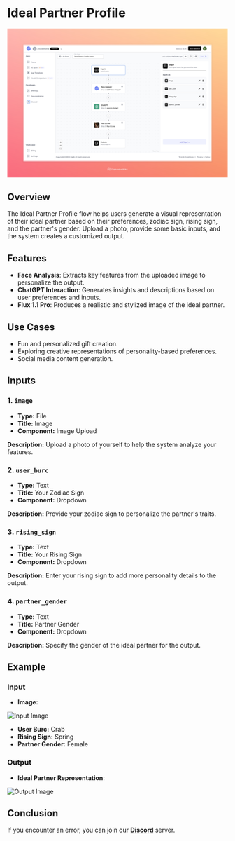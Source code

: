 # Ideal Partner Profile

<img src="images/ideal-photo-profile-maker-full.jpeg" alt="Ideal Partner Profile" />

## Overview
The Ideal Partner Profile flow helps users generate a visual representation of their ideal partner based on their preferences, zodiac sign, rising sign, and the partner's gender. Upload a photo, provide some basic inputs, and the system creates a customized output.

## Features
- **Face Analysis**: Extracts key features from the uploaded image to personalize the output.
- **ChatGPT Interaction**: Generates insights and descriptions based on user preferences and inputs.
- **Flux 1.1 Pro**: Produces a realistic and stylized image of the ideal partner.

## Use Cases
- Fun and personalized gift creation.
- Exploring creative representations of personality-based preferences.
- Social media content generation.

## Inputs

### 1. `image`
- **Type:** File 
- **Title:** Image
- **Component:** Image Upload

**Description:** Upload a photo of yourself to help the system analyze your features.

### 2. `user_burc`
- **Type:** Text
- **Title:** Your Zodiac Sign
- **Component:** Dropdown

**Description:** Provide your zodiac sign to personalize the partner's traits.

### 3. `rising_sign`
- **Type:** Text
- **Title:** Your Rising Sign
- **Component:** Dropdown

**Description:** Enter your rising sign to add more personality details to the output.

### 4. `partner_gender`
- **Type:** Text
- **Title:** Partner Gender
- **Component:** Dropdown

**Description:** Specify the gender of the ideal partner for the output.

## Example 

### Input
- **Image:** 

<img src="https://storage.googleapis.com/magicpoint/models/man.png" alt="Input Image" width="300">

- **User Burc:** Crab
- **Rising Sign:** Spring
- **Partner Gender:** Female

### Output
- **Ideal Partner Representation**:

<img src="https://storage.googleapis.com/magicpoint/github-outputs/ideal-partner-profile-maker-github-output.webp" alt="Output Image" width="300">

## Conclusion

If you encounter an error, you can join our <b><a href="https://discord.com/invite/yzZD4ZxBPt" target="_blank">Discord</a></b> server.
